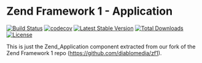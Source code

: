 Zend Framework 1 - Application
============================
[![Build Status](https://travis-ci.org/diablomedia/zf1-application.svg?branch=master)](https://travis-ci.org/diablomedia/zf1-application)
[![codecov](https://codecov.io/gh/diablomedia/zf1-application/branch/master/graph/badge.svg)](https://codecov.io/gh/diablomedia/zf1-application)
[![Latest Stable Version](https://poser.pugx.org/diablomedia/zendframework1-application/v/stable)](https://packagist.org/packages/diablomedia/zendframework1-application)
[![Total Downloads](https://poser.pugx.org/diablomedia/zendframework1-application/downloads)](https://packagist.org/packages/diablomedia/zendframework1-application)
[![License](https://poser.pugx.org/diablomedia/zendframework1-application/license)](https://packagist.org/packages/diablomedia/zendframework1-application)

This is just the Zend_Application component extracted from our fork of the Zend Framework 1 repo (https://github.com/diablomedia/zf1).
